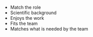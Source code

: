 - Match the role
- Scientific background
- Enjoys the work
- Fits the team
- Matches what is needed by the team